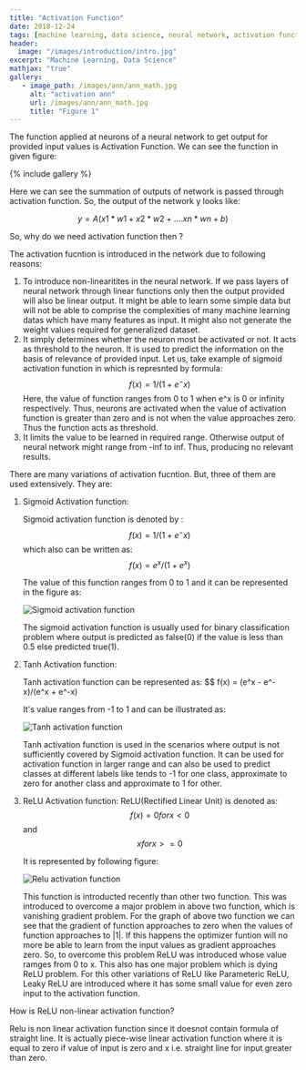 ```yaml
---
title: "Activation Function"
date: 2018-12-24
tags: [machine learning, data science, neural network, activation function]
header:
  image: "/images/introduction/intro.jpg"
excerpt: "Machine Learning, Data Science"
mathjax: "true"
gallery:
   - image_path: /images/ann/ann_math.jpg
     alt: "activation ann"
     url: /images/ann/ann_math.jpg
     title: "Figure 1"
---
```


The function applied at neurons of a neural network to get output for provided input values is Activation Function. We can see the function in given figure:

{% include gallery %}

Here we can see the summation of outputs of network is passed through activation function. So, the output of the network y looks like:

$$y = A(x1*w1+ x2*w2+ ....xn*wn + b)$$

So, why do we need activation function then ?

The activation fucntion is introduced in the network due to following reasons:

1. To introduce non-linearitites in the neural network. If we pass layers of neural network through linear functions only then the output provided will also be linear output.
   It might be able to learn some simple data but will not be able to comprise the complexities of many machine learning datas which have many features as input.
   It might also not generate the weight values required for generalized dataset.
2. It simply determines whether the neuron most be activated or not. It acts as threshold to the neuron. It is used to predict the information on the basis of relevance of provided input. Let us, take example of sigmoid activation function in which is represnted by formula:
   $$f(x) = 1/(1 + e^-x)$$
   Here, the value of function ranges from 0 to 1 when e^x is 0 or infinity respectively.
   Thus, neurons are activated when the value of activation function is greater than zero and is not when the value approaches zero. Thus the function acts as threshold. 
3. It limits the value to be learned in required range. Otherwise output of neural network might range from -inf to inf. Thus, producing no relevant results.

There are many variations of activation fucntion. But, three of them are used extensively. They are:

1. Sigmoid Activation function:
  
   Sigmoid activation function is denoted by :
   $$ f(x) = 1/(1 + e^-x)$$
   which also can be written as:
   $$ f(x) = e^x/(1+e^x)$$
   
   The value of this function ranges from 0 to 1 and it can be represented in the figure as:

   <img src="{{ site.url }}{{ site.baseurl }}/images/actv/sigmoid.png" alt="Sigmoid activation function">
   
   The sigmoid activation function is usually used for binary classification problem where output is predicted as false(0) if the value is less than 0.5 else predicted true(1).
  
 2. Tanh Activation function:
 
    Tanh activation function can be represented as:
    $$ f(x) = (e^x - e^-x)/(e^x + e^-x)
    
    It's value ranges from -1 to 1 and can be illustrated as:
    
    <img src="{{ site.url }}{{ site.baseurl }}/images/actv/tanh.jpeg" alt="Tanh activation function">
    
    Tanh activation function is used in the scenarios where output is not sufficiently covered by Sigmoid activation function. It can be used for activation function in larger range and can also be used to predict classes at different labels like tends to -1 for one class, approximate to zero for another class and approximate to 1 for other.
    
 3. ReLU Activation function:
     ReLU(Rectified Linear Unit) is denoted as:
     $$ f(x) =  0 for x < 0 $$ and  $$  x for  x >= 0 $$
              
     It is represented by following figure:
  
     <img src="{{ site.url }}{{ site.baseurl }}/images/actv/relu.jpg" alt="Relu activation function">
     
     This function is introducted recently than other two function. This was introduced to overcome a major problem in above two function, which is vanishing gradient problem. For the graph of above two function we can see that the gradient of function approaches to zero when the values of function approaches to |1|. 
     If this happens the optimizer funtion will no more be able to learn from the input values as gradient approaches zero. So, to overcome this problem ReLU was introduced whose value ramges from 0 to x. This also has one major problem which is dying ReLU problem. For this other variations of ReLU like Parameteric ReLU,  Leaky ReLU are introduced where it has some small value for even zero input to the activation function. 
     
How is ReLU non-linear activation function?
  
 Relu is non linear activation function since it doesnot contain formula of straight line. It is actually piece-wise linear activation function where it is equal to zero if value of input is zero and x i.e. straight line for input greater than zero.

